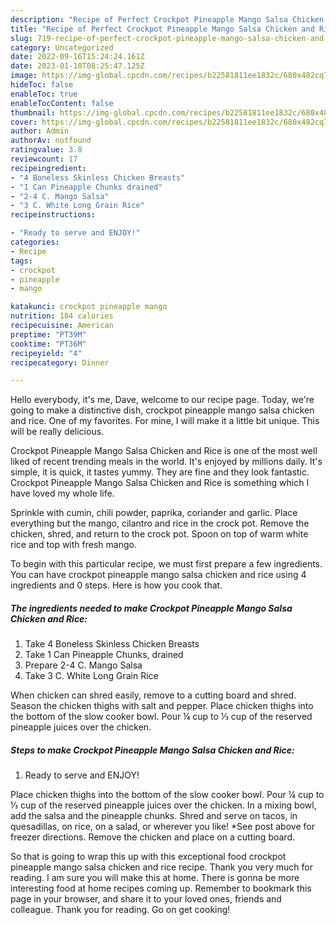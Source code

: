 ```yaml
---
description: "Recipe of Perfect Crockpot Pineapple Mango Salsa Chicken and Rice"
title: "Recipe of Perfect Crockpot Pineapple Mango Salsa Chicken and Rice"
slug: 719-recipe-of-perfect-crockpot-pineapple-mango-salsa-chicken-and-rice
category: Uncategorized
date: 2022-09-16T15:24:24.161Z
date: 2023-01-18T08:25:47.125Z
image: https://img-global.cpcdn.com/recipes/b22581811ee1832c/680x482cq70/crockpot-pineapple-mango-salsa-chicken-and-rice-recipe-main-photo.jpg
hideToc: false
enableToc: true
enableTocContent: false
thumbnail: https://img-global.cpcdn.com/recipes/b22581811ee1832c/680x482cq70/crockpot-pineapple-mango-salsa-chicken-and-rice-recipe-main-photo.jpg
cover: https://img-global.cpcdn.com/recipes/b22581811ee1832c/680x482cq70/crockpot-pineapple-mango-salsa-chicken-and-rice-recipe-main-photo.jpg
author: Admin
authorAv: notfound
ratingvalue: 3.8
reviewcount: 17
recipeingredient:
- "4 Boneless Skinless Chicken Breasts"
- "1 Can Pineapple Chunks drained"
- "2-4 C. Mango Salsa"
- "3 C. White Long Grain Rice"
recipeinstructions:

- "Ready to serve and ENJOY!"
categories:
- Recipe
tags:
- crockpot
- pineapple
- mango

katakunci: crockpot pineapple mango 
nutrition: 184 calories
recipecuisine: American
preptime: "PT39M"
cooktime: "PT36M"
recipeyield: "4"
recipecategory: Dinner

---
```



Hello everybody, it's me, Dave, welcome to our recipe page. Today, we're going to make a distinctive dish, crockpot pineapple mango salsa chicken and rice. One of my favorites. For mine, I will make it a little bit unique. This will be really delicious.

Crockpot Pineapple Mango Salsa Chicken and Rice is one of the most well liked of recent trending meals in the world. It's enjoyed by millions daily. It's simple, it is quick, it tastes yummy. They are fine and they look fantastic. Crockpot Pineapple Mango Salsa Chicken and Rice is something which I have loved my whole life.

Sprinkle with cumin, chili powder, paprika, coriander and garlic. Place everything but the mango, cilantro and rice in the crock pot. Remove the chicken, shred, and return to the crock pot. Spoon on top of warm white rice and top with fresh mango.


To begin with this particular recipe, we must first prepare a few ingredients. You can have crockpot pineapple mango salsa chicken and rice using 4 ingredients and 0 steps. Here is how you cook that.

<!--inarticleads1-->

##### The ingredients needed to make Crockpot Pineapple Mango Salsa Chicken and Rice:

1. Take 4 Boneless Skinless Chicken Breasts
1. Take 1 Can Pineapple Chunks, drained
1. Prepare 2-4 C. Mango Salsa
1. Take 3 C. White Long Grain Rice


When chicken can shred easily, remove to a cutting board and shred. Season the chicken thighs with salt and pepper. Place chicken thighs into the bottom of the slow cooker bowl. Pour ¼ cup to ⅓ cup of the reserved pineapple juices over the chicken. 

<!--inarticleads2-->

##### Steps to make Crockpot Pineapple Mango Salsa Chicken and Rice:


1. Ready to serve and ENJOY!

Place chicken thighs into the bottom of the slow cooker bowl. Pour ¼ cup to ⅓ cup of the reserved pineapple juices over the chicken. In a mixing bowl, add the salsa and the pineapple chunks. Shred and serve on tacos, in quesadillas, on rice, on a salad, or wherever you like! *See post above for freezer directions. Remove the chicken and place on a cutting board. 

So that is going to wrap this up with this exceptional food crockpot pineapple mango salsa chicken and rice recipe. Thank you very much for reading. I am sure you will make this at home. There is gonna be more interesting food at home recipes coming up. Remember to bookmark this page in your browser, and share it to your loved ones, friends and colleague. Thank you for reading. Go on get cooking!
